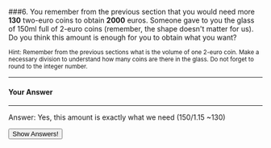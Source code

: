 ###6. You remember from the previous section that you would need more **130** two-euro coins to obtain **2000** euros. Someone gave to you the glass of 150ml full of 2-euro coins (remember, the shape doesn't matter for us). Do you think this amount is enough for you to obtain what you want?

<small><span class="gray">Hint</span>: Remember from the previous sections what is the volume of one 2-euro coin. Make a necessary division to understand how many coins are there in the glass. Do not forget to round to the integer number.</small>


---

#### Your Answer

>

>

>

>

>

>

>

>

---

<div class="answer hidden">
    Answer: Yes, this amount is exactly what we need (150/1.15 ~130)
</div>


<button class="show-answers">Show Answers!</button>